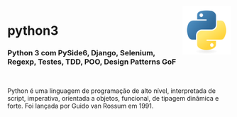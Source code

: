 <img src="https://github.com/devicons/devicon/blob/master/icons/python/python-original.svg" align="right" width="110">

# python3

<h3>Python 3 com PySide6, Django, Selenium, Regexp, Testes, TDD, POO, Design Patterns GoF</h3>
<br>

Python é uma linguagem de programação de alto nível, interpretada de script, imperativa, orientada a objetos, funcional, de tipagem dinâmica e forte. Foi lançada por Guido van Rossum em 1991.